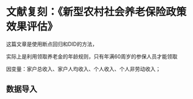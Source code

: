# 文献复刻：《新型农村社会养老保险政策效果评估》


这篇文章是使用断点回归和DID的方法，

实际上是利用领取养老金的年龄规则，只有年满60周岁的参保人员才能领取

因变量：家户总收入、家户人均收入、个人收入、个人非劳动收入；






## 数据导入
